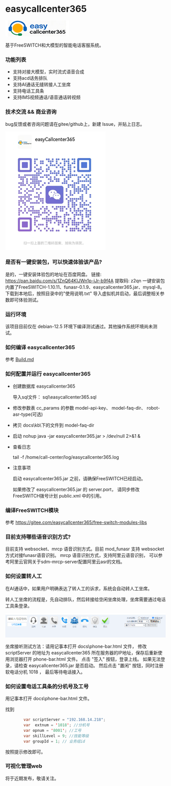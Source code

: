 # easycallcenter365

![easycallcenter365](logo.jpg) 

基于FreeSWITCH和大模型的智能电话客服系统。

### 功能列表

* 支持对接大模型，实时流式语音合成
* 支持acd话务排队
* 支持AI通话无缝转接人工坐席
* 支持电话工具条
* 支持IMS视频通话/语音通话转视频

### 技术交流 && 商业咨询

   bug反馈或者咨询问题请在gitee/github上，新建 Issue，并贴上日志。

  ![联系方式](wetchat.png) 

### 是否有一键安装包，可以快速体验该产品?

是的，一键安装体验包的地址在百度网盘。
链接: https://pan.baidu.com/s/1ZnQ64KIJWn1p-iJr-b9f4A 提取码: z2qn 
一键安装包内置了FreeSWITCH-1.10.11、funasr-0.1.9、easycallcenter365.jar、mysql-8。
下载到本地后，按照目录中的"使用说明.txt" 导入虚拟机并启动，最后调整相关参数即可体验测试。


### 运行环境

   该项目目前仅在 debian-12.5 环境下编译测试通过。其他操作系统环境尚未测试。

### 如何编译 easycallcenter365

参考  [Build.md](Build.md)

### 如何配置并运行 easycallcenter365

* 创建数据库 easycallcenter365

  导入sql文件： sql\easycallcenter365.sql

* 修改参数表 cc_params 的参数
   model-api-key、 model-faq-dir、 robot-asr-type(可选) 

* 拷贝 docs\kb\下的文件到  model-faq-dir

* 启动 nohup java -jar easycallcenter365.jar > /dev/null 2>&1 &

* 查看日志

  tail -f /home/call-center/log/easycallcenter365.log 

* 注意事项

  启动 easycallcenter365.jar 之前，请确保FreeSWITCH已经启动。
  
  如果修改了 easycallcenter365.jar 的 server.port，
  请同步修改 FreeSWITCH拨号计划 public.xml 中的引用。
  

### 编译FreeSWITCH模块

   参考 https://gitee.com/easycallcenter365/free-switch-modules-libs 
   
### 目前支持哪些语音识别方式?   

  目前支持 websocket、mrcp 语音识别方式。目前 mod_funasr 支持 websocket 方式对接funasr语音识别。 
  mrcp 语音识别方式，支持阿里云语音识别， 可以参考阿里云官网关于sdm-mrcp-server配置阿里云asr的文档。  
  
### 如何设置转人工

  在AI通话中，如果用户明确表达了转人工的诉求，系统会自动转人工坐席。

  转人工坐席的流程是，先自动排队，然后转接给空闲坐席处理，坐席需要通过电话工具条登录。  
  
  ![电话工具条](docs/images/phone-bar.png) 
  
  坐席接听测试方法：请用记事本打开 docs\phone-bar.html 文件，
  修改 scriptServer 的地址为 easycallcenter365 所在服务器的IP地址，保存后重新使用浏览器打开 phone-bar.html 文件。
  点击 "签入" 按钮，登录上线。 如果无法登录，请检查 easycallcenter365.jar 是否启动。
  然后点击 "置闲" 按钮，同时注册软电话分机 1018 ， 最后等待电话接入。

### 如何设置电话工具条的分机号及工号

  用记事本打开 docs\phone-bar.html 文件。
  
  找到   
```java     
        var scriptServer = "192.168.14.218";		
        var  extnum = '1018'; //分机号		
        var opnum = '8001'; //工号		
        var skillLevel = 9; //技能等级		
        var groupId = 1; // 业务组id  
```		
		
  按照提示修改即可。

### 可视化管理web 

   将于近期发布，敬请关注。
   
   
   

  
  